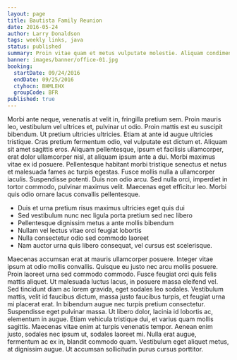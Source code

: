 ```yaml
---
layout: page
title: Bautista Family Reunion
date: 2016-05-24
author: Larry Donaldson
tags: weekly links, java
status: published
summary: Proin vitae quam et metus vulputate molestie. Aliquam condimentum hendrerit.
banner: images/banner/office-01.jpg
booking:
  startDate: 09/24/2016
  endDate: 09/25/2016
  ctyhocn: BHMLEHX
  groupCode: BFR
published: true
---
```

Morbi ante neque, venenatis at velit in, fringilla pretium sem. Proin mauris leo, vestibulum vel ultrices et, pulvinar ut odio. Proin mattis est eu suscipit bibendum. Ut pretium ultricies ultricies. Etiam at ante id augue ultricies tristique. Cras pretium fermentum odio, vel vulputate est dictum et. Aliquam sit amet sagittis eros. Aliquam pellentesque, ipsum et facilisis ullamcorper, erat dolor ullamcorper nisl, at aliquam ipsum ante a dui. Morbi maximus vitae ex id posuere. Pellentesque habitant morbi tristique senectus et netus et malesuada fames ac turpis egestas. Fusce mollis nulla a ullamcorper iaculis. Suspendisse potenti. Duis non odio arcu. Sed nulla orci, imperdiet in tortor commodo, pulvinar maximus velit. Maecenas eget efficitur leo. Morbi quis odio ornare lacus convallis pellentesque.

* Duis et urna pretium risus maximus ultricies eget quis dui
* Sed vestibulum nunc nec ligula porta pretium sed nec libero
* Pellentesque dignissim metus a ante mollis bibendum
* Nullam vel lectus vitae orci feugiat lobortis
* Nulla consectetur odio sed commodo laoreet
* Nam auctor urna quis libero consequat, vel cursus est scelerisque.

Maecenas accumsan erat at mauris ullamcorper posuere. Integer vitae ipsum at odio mollis convallis. Quisque eu justo nec arcu mollis posuere. Proin laoreet urna sed commodo commodo. Fusce feugiat orci quis felis mattis aliquet. Ut malesuada luctus lacus, in posuere massa eleifend vel. Sed tincidunt diam ac lorem gravida, eget sodales leo sodales. Vestibulum mattis, velit id faucibus dictum, massa justo faucibus turpis, et feugiat urna mi placerat erat. In bibendum augue nec turpis pretium consectetur.
Suspendisse eget pulvinar massa. Ut libero dolor, lacinia id lobortis ac, elementum in augue. Etiam vehicula tristique dui, et varius quam mollis sagittis. Maecenas vitae enim at turpis venenatis tempor. Aenean enim justo, sodales nec ipsum ut, sodales laoreet mi. Nulla erat augue, fermentum ac ex in, blandit commodo quam. Vestibulum eget aliquet metus, at dignissim augue. Ut accumsan sollicitudin purus cursus porttitor.
